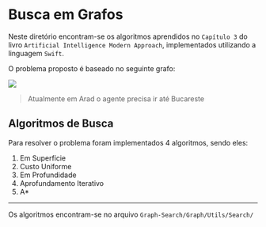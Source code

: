 
Busca em Grafos
=============

Neste diretório encontram-se os algoritmos aprendidos no `Capítulo 3` do livro `Artificial Intelligence Modern Approach`, implementados utilizando a linguagem `Swift`. 

O problema proposto é baseado no seguinte grafo:

![](https://i.ibb.co/f1TjnqJ/Captura-de-Tela-2019-03-21-a-s-21-29-08.png)
 >Atualmente em Arad o agente precisa ir até Bucareste
 
 
 
 
 Algoritmos de Busca
 -------------------
 Para resolver o problema foram implementados 4 algoritmos, sendo eles:
                
1. Em Superfície
2. Custo Uniforme
3. Em Profundidade
4. Aprofundamento Iterativo
5. A*
                
----
Os algoritmos encontram-se no arquivo `Graph-Search/Graph/Utils/Search/`

